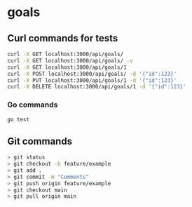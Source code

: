 # goals

## Curl commands for tests
``` zsh
curl -X GET localhost:3000/api/goals/
curl -X GET localhost:3000/api/goals/ -v
curl -X GET localhost:3000/api/goals/1
curl -X POST localhost:3000/api/goals/ -d '{"id":123}'
curl -X PUT localhost:3000/api/goals/1 -d '{"id":123}'
curl -X DELETE localhost:3000/api/goals/1 -d '{"id":123}'
```

### Go commands
``` zsh
go test
```

## Git commands
``` zsh
> git status
> git checkout -b feature/example
> git add .
> git commit -m "Comments"
> git push origin feature/example
> git checkout main
> git pull origin main
```